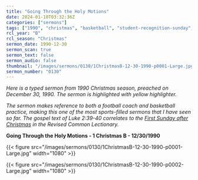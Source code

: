 ```yaml
---
title: "Going Through the Holy Motions"
date: 2024-01-10T03:32:36Z
categories: ["sermons"]
tags: ["1990", "christmas", "basketball", "student-recognition-sunday", "emmanuel-lutheran-seymour-wi", "simeon-and-anna"]
rcl_year: "B"
rcl_season: "Christmas"
sermon_date: 1990-12-30
sermon_scan: true
sermon_text: false
sermon_audio: false
thumbnail: "/images/sermons/0130/1ChristmasB-12-30-1990-p0001-Large.jpg"
sermon_number: "0130"
---
```


_Here is a typed sermon from 1990 Christmas season, preached on December 30, 1990. The sermon is highlighted with yellow highlighter._

<!--more-->

_The sermon makes reference to both a football coach and basketball practice, making this one of the most sports-filled sermons that I have seen so far. The gospel text of Luke 2:39-40 correlates to the [First Sunday after Christmas](https://lectionary.library.vanderbilt.edu/texts/?y=382&z=c&d=8) in the Revised Common Lectionary._

**Going Through the Holy Motions - 1 Christmas B - 12/30/1990**

{{< figure src="/images/sermons/0130/1ChristmasB-12-30-1990-p0001-Large.jpg" width="1080" >}}

{{< figure src="/images/sermons/0130/1ChristmasB-12-30-1990-p0002-Large.jpg" width="1080" >}}
